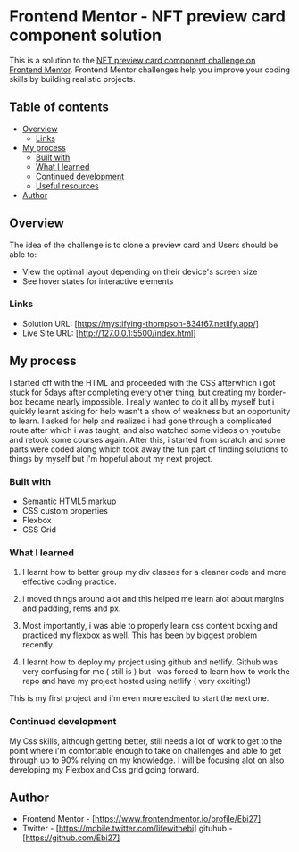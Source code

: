 # Frontend Mentor - NFT preview card component solution

This is a solution to the [NFT preview card component challenge on Frontend Mentor](https://www.frontendmentor.io/challenges/nft-preview-card-component-SbdUL_w0U). Frontend Mentor challenges help you improve your coding skills by building realistic projects. 

## Table of contents

- [Overview](#overview)
  - [Links](#links)
- [My process](#my-process)
  - [Built with](#built-with)
  - [What I learned](#what-i-learned)
  - [Continued development](#continued-development)
  - [Useful resources](#useful-resources)
- [Author](#author)


## Overview

The idea of the challenge is to clone a preview card and Users should be able to:
- View the optimal layout depending on their device's screen size
- See hover states for interactive elements

### Links

- Solution URL: [https://mystifying-thompson-834f67.netlify.app/]
- Live Site URL: [http://127.0.0.1:5500/index.html]

## My process

I started off with the HTML and proceeded with the CSS afterwhich i got stuck for 5days after completing every other thing, but creating my border-box became nearly impossible. I really wanted to do it all by myself but i quickly learnt asking for help wasn't a show of weakness but an opportunity to learn. I asked for help and realized i had gone through a complicated route after which i was taught, and also watched some videos on youtube and retook some courses again. After this, i started from scratch and some parts were coded along which took away the fun part of finding solutions to things by myself but i'm hopeful about my next project. 

### Built with

- Semantic HTML5 markup
- CSS custom properties
- Flexbox
- CSS Grid

### What I learned

1. I learnt how to better group my div classes for a cleaner code and more effective coding practice. 

2. i moved things around alot and this helped me learn alot about margins and padding, rems and px. 

3. Most importantly, i was able to properly learn css content boxing and practiced my flexbox as well. This has been by biggest problem recently. 

4. I learnt how to deploy my project using github and netlify. Github was very confusing for me ( still is ) but i was forced to learn how to work the repo and have my project hosted using netlify ( very exciting!)

This is my first project and i'm even more excited to start the next one. 


### Continued development
My Css skills, although getting better, still needs a lot of work to get to the point where i'm comfortable enough to take on challenges and able to get through up to 90% relying on my knowledge. I will be focusing alot on also developing my Flexbox and Css grid going forward.

## Author

- Frontend Mentor - [https://www.frontendmentor.io/profile/Ebi27]
- Twitter - [https://mobile.twitter.com/lifewithebi]
gituhub - [https://github.com/Ebi27]
